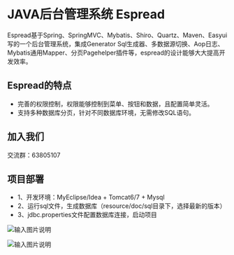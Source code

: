 JAVA后台管理系统 Espread
===============
Espread基于Spring、SpringMVC、Mybatis、Shiro、Quartz、Maven、Easyui写的一个后台管理系统，集成Generator Sql生成器、多数据源切换、Aop日志、Mybatis通用Mapper、分页Pagehelper插件等，espread的设计能够大大提高开发效率。

Espread的特点
-----------------------------------
* 完善的权限控制，权限能够控制到菜单、按钮和数据，且配置简单灵活。
* 支持多种数据库分页，针对不同数据库环境，无需修改SQL语句。

加入我们
-----------------------------------
交流群：63805107

项目部署
-----------------------------------
* 1、开发环境：MyEclipse/Idea + Tomcat6/7 + Mysql
* 2、运行sql文件，生成数据库（resource/doc/sql目录下，选择最新的版本）
* 3、jdbc.properties文件配置数据库连接，启动项目

![输入图片说明](http://git.oschina.net/uploads/images/2017/0121/164957_d532c2fb_544737.png "用户管理")

![输入图片说明](http://git.oschina.net/uploads/images/2017/0121/165120_12e39be4_544737.png "资源管理")

